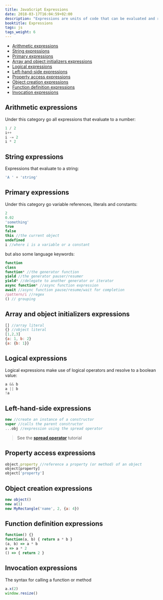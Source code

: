 ```yaml
---
title: JavaScript Expressions
date: 2018-03-17T16:04:59+02:00
description: "Expressions are units of code that can be evaluated and resolve to a value. Expressions in JS can be divided in categories."
booktitle: Expressions
tags: js
tags_weight: 6
---
```


<!-- TOC -->

- [Arithmetic expressions](#arithmetic-expressions)
- [String expressions](#string-expressions)
- [Primary expressions](#primary-expressions)
- [Array and object initializers expressions](#array-and-object-initializers-expressions)
- [Logical expressions](#logical-expressions)
- [Left-hand-side expressions](#left-hand-side-expressions)
- [Property access expressions](#property-access-expressions)
- [Object creation expressions](#object-creation-expressions)
- [Function definition expressions](#function-definition-expressions)
- [Invocation expressions](#invocation-expressions)

<!-- /TOC -->

## Arithmetic expressions

Under this category go all expressions that evaluate to a number:

```js
1 / 2
i++
i -= 2
i * 2
```

## String expressions

Expressions that evaluate to a string:

```js
'A ' + 'string'
```

## Primary expressions

Under this category go variable references, literals and constants:

```js
2
0.02
'something'
true
false
this //the current object
undefined
i //where i is a variable or a constant
```

but also some language keywords:

```js
function
class
function* //the generator function
yield //the generator pauser/resumer
yield* //delegate to another generator or iterator
async function* //async function expression
await //async function pause/resume/wait for completion
/pattern/i //regex
() // grouping
```

## Array and object initializers expressions

```js
[] //array literal
{} //object literal
[1,2,3]
{a: 1, b: 2}
{a: {b: 1}}
```

## Logical expressions

Logical expressions make use of logical operators and resolve to a boolean value:

```js
a && b
a || b
!a
```

## Left-hand-side expressions

```js
new //create an instance of a constructor
super //calls the parent constructor
...obj //expression using the spread operator
```

> See the [**spread operator**](/javascript-spread-operator/) tutorial

## Property access expressions


```js
object.property //reference a property (or method) of an object
object[property]
object['property']
```

## Object creation expressions

```js
new object()
new a(1)
new MyRectangle('name', 2, {a: 4})
```

## Function definition expressions

```js
function() {}
function(a, b) { return a * b }
(a, b) => a * b
a => a * 2
() => { return 2 }
```

## Invocation expressions

The syntax for calling a function or method

```js
a.x(2)
window.resize()
```
